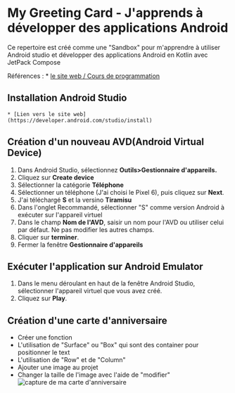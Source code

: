 # My Greeting Card - J'apprends à développer des applications Android

Ce repertoire est créé comme une "Sandbox" pour m'apprendre à utiliser Android studio et développer des applications Android en Kotlin avec JetPack Compose

Références : 
    * [le site web / Cours de programmation](https://developer.android.com/codelabs)

## Installation Android Studio
    * [Lien vers le site web](https://developer.android.com/studio/install)

## Création d'un nouveau AVD(Android Virtual Device)

1. Dans Android Studio, sélectionnez **Outils>Gestionnaire d'appareils.**
2. Cliquez sur **Create device**
3. Sélectionner la catégorie **Téléphone**
4. Sélectionner un téléphone (J'ai choisi le Pixel 6), puis cliquez sur **Next**.
5. J'ai téléchargé **S** et la versino **Tiramisu**
6. Dans l'onglet Recommandé, sélectionner "S" comme version Android à exécuter sur l'appareil virtuel
7. Dans le champ **Nom de l'AVD**, saisir un nom pour l'AVD ou utiliser celui par défaut. Ne pas modifier les autres champs.
8. Cliquer sur **terminer**.
9. Fermer la fenêtre **Gestionnaire d'appareils**

## Exécuter l'application sur Android Emulator

1. Dans le menu déroulant en haut de la fenêtre Android Studio, sélectionner l'appareil virtuel que vous avez créé.
2. Cliquez sur **Play**.


## Création d'une carte d'anniversaire

* Créer une fonction
* L'utilisation de "Surface" ou "Box" qui sont des container pour positionner le text
* L'utilisation de "Row" et de "Column"
* Ajouter une image au projet
* Changer la taille de l'image avec l'aide de "modifier"
  ![capture de ma carte d'anniversaire](C:\Users\utilisateur\AndroidStudioProjects\MyGreetingCard\app\src\main\res\drawable-nodpi\capture_birthdaycardwithimage_androidapplication.PNG)


